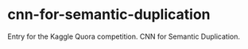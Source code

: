 # cnn-for-semantic-duplication
Entry for the Kaggle Quora competition. CNN for Semantic Duplication.
